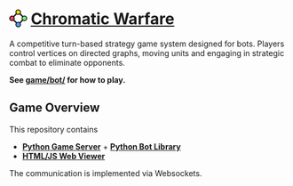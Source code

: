# <img src="viewer/assets/logo.png" alt="Chromatic Warfare Logo" width="32" height="32" align="top"> [Chromatic Warfare](https://cw.slama.dev/)

A competitive turn-based strategy game system designed for bots.
Players control vertices on directed graphs, moving units and engaging in strategic combat to eliminate opponents.

**See [game/bot/](game/bot/) for how to play.**

## Game Overview
This repository contains

- [**Python Game Server**](game/) + [**Python Bot Library**](game/bot/)
- [**HTML/JS Web Viewer**](viewer/)

The communication is implemented via Websockets.
